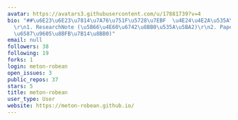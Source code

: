 ```yaml
---
avatar: https://avatars3.githubusercontent.com/u/17881739?v=4
bio: "##\u6E23\u6E23\u7814\u7A76\u751F\u5728\u7EBF  \u4E24\u4E2A\u535A\u5BA2repo \uFF1A\
  \r\n1. ResearchNote (\u5B66\u4E60\u6742\u8BB0\u535A\u5BA2)\r\n2. PaperNotes (\u8BBA\
  \u6587\u9605\u8BFB\u7B14\u8BB0)"
email: null
followers: 38
following: 19
forks: 1
login: meton-robean
open_issues: 3
public_repos: 37
stars: 5
title: meton-robean
user_type: User
website: https://meton-robean.github.io/
---
```

